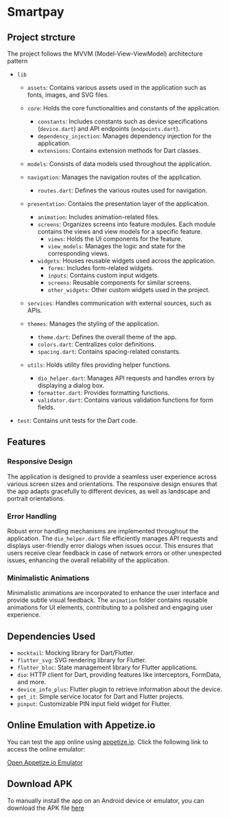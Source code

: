 # Smartpay

## Project strcture

The project follows the MVVM (Model-View-ViewModel) architecture pattern

- `lib`
  - `assets`: Contains various assets used in the application such as fonts, images, and SVG files.

  - `core`: Holds the core functionalities and constants of the application.
    - `constants`: Includes constants such as device specifications (`device.dart`) and API endpoints (`endpoints.dart`).
    - `dependency_injection`: Manages dependency injection for the application.
    - `extensions`: Contains extension methods for Dart classes.

  - `models`: Consists of data models used throughout the application.

  - `navigation`: Manages the navigation routes of the application.
    - `routes.dart`: Defines the various routes used for navigation.

  - `presentation`: Contains the presentation layer of the application.
    - `animation`: Includes animation-related files.
    - `screens`: Organizes screens into feature modules. Each module contains the views and view models for a specific feature.
        - `views`: Holds the UI components for the feature.
        - `view_models`: Manages the logic and state for the corresponding views.
    - `widgets`: Houses reusable widgets used across the application.
      - `forms`: Includes form-related widgets.
      - `inputs`: Contains custom input widgets.
      - `screens`: Reusable components for similar screens.
      - `other_widgets`: Other custom widgets used in the project.

  - `services`: Handles communication with external sources, such as APIs.

  - `themes`: Manages the styling of the application.
    - `theme.dart`: Defines the overall theme of the app.
    - `colors.dart`: Centralizes color definitions.
    - `spacing.dart`: Contains spacing-related constants.

  - `utils`: Holds utility files providing helper functions.
    - `dio_helper.dart`: Manages API requests and handles errors by displaying a dialog box.
    - `formatter.dart`: Provides formatting functions.
    - `validator.dart`: Contains various validation functions for form fields.

- `test`: Contains unit tests for the Dart code.

## Features

### Responsive Design

The application is designed to provide a seamless user experience across various screen sizes and orientations. The responsive design ensures that the app adapts gracefully to different devices, as well as landscape and portrait orientations.

### Error Handling

Robust error handling mechanisms are implemented throughout the application. The `dio_helper.dart` file efficiently manages API requests and displays user-friendly error dialogs when issues occur. This ensures that users receive clear feedback in case of network errors or other unexpected issues, enhancing the overall reliability of the application.

### Minimalistic Animations

Minimalistic animations are incorporated to enhance the user interface and provide subtle visual feedback. The `animation` folder contains reusable animations for UI elements, contributing to a polished and engaging user experience.

## Dependencies Used

- `mocktail`: Mocking library for Dart/Flutter.
- `flutter_svg`: SVG rendering library for Flutter.
- `flutter_bloc`: State management library for Flutter applications.
- `dio`: HTTP client for Dart, providing features like interceptors, FormData, and more.
- `device_info_plus`: Flutter plugin to retrieve information about the device.
- `get_it`: Simple service locator for Dart and Flutter projects.
- `pinput`: Customizable PIN input field widget for Flutter.

## Online Emulation with Appetize.io

You can test the app online using [appetize.io](https://appetize.io/). Click the following link to access the online emulator:

[Open Appetize.io Emulator](https://)

## Download APK

To manually install the app on an Android device or emulator, you can download the APK file [here](https://)

